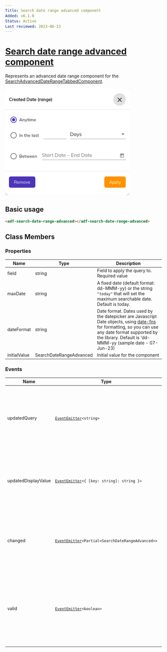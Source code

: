 ```yaml
---
Title: Search date range advanced component
Added: v6.1.0
Status: Active
Last reviewed: 2023-06-13
---
```


# [Search date range advanced component](../../../lib/content-services/src/lib/search/components/search-date-range-advanced-tabbed/search-date-range-advanced-tabbed.component.ts "Defined in search-date-range.component.ts")

Represents an advanced date range component for
the [SearchAdvancedDateRangeTabbedComponent](search-date-range-advanced-tabbed.component.md).

![Date Range Advanced Widget](../../docassets/images/search-date-range-advanced.png)

## Basic usage

```html
<adf-search-date-range-advanced></adf-search-date-range-advanced>
```

## Class Members

### Properties

| Name         | Type                    | Description                                                                                                                                                                                                                                                |
|--------------|-------------------------|------------------------------------------------------------------------------------------------------------------------------------------------------------------------------------------------------------------------------------------------------------|
| field        | string                  | Field to apply the query to. Required value                                                                                                                                                                                                                |
| maxDate      | string                  | A fixed date (default format: dd-MMM-yy) or the string `"today"` that will set the maximum searchable date. Default is today.                                                                                                                              |
| dateFormat   | string                  | Date format. Dates used by the datepicker are Javascript Date objects, using [date-fns](https://date-fns.org/v2.30.0/docs/format) for formatting, so you can use any date format supported by the library. Default is 'dd-MMM-yy (sample date - 07-Jun-23) |
| initialValue | SearchDateRangeAdvanced | Initial value for the component                                                                                                                                                                                                                            |

### Events

| Name                | Type                                                                                           | Description                                                                                                                                    |
|---------------------|------------------------------------------------------------------------------------------------|------------------------------------------------------------------------------------------------------------------------------------------------|
| updatedQuery        | [`EventEmitter`](https://angular.io/api/core/EventEmitter)`<string>`                           | Emitted whenever a change is made in the component values. Emits the updated query based on the change made.                                   |
| updatedDisplayValue | [`EventEmitter`](https://angular.io/api/core/EventEmitter)`<{ [key: string]: string }>`        | Emitted whenever a change is made in the component values. Emits the displayLabel based on the changes made                                    |
| changed             | [`EventEmitter`](https://angular.io/api/core/EventEmitter)`<Partial<SearchDateRangeAdvanced>>` | Emitted whenever a change is made in the component values. Emits the changes being made in the component.                                      |
| valid               | [`EventEmitter`](https://angular.io/api/core/EventEmitter)`<boolean>`                          | Emitted whenever a change is made in the component values. Emits a flag indicating whether the current state of the component is valid or not. |

